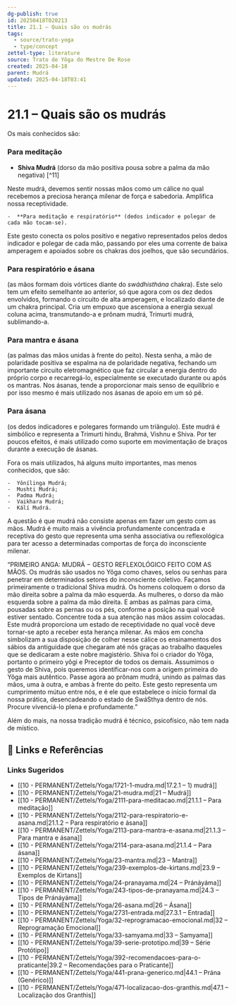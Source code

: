 ```yaml
---
dg-publish: true
id: 20250418T020213
title: 21.1 – Quais são os mudrás
tags:
  - source/trato-yoga
  - type/concept
zettel-type: literature
source: Trato de Yôga do Mestre De Rose
created: 2025-04-18
parent: Mudrá
updated: 2025-04-18T03:41
---
```


# 21.1 – Quais são os mudrás

Os mais conhecidos são:

### Para meditação
-  **Shiva Mudrá** (dorso da mão positiva pousa sobre a palma da mão negativa) [^11]

Neste mudrá, devemos sentir nossas mãos como um cálice no qual recebemos a preciosa herança milenar de força e sabedoria. Amplifica nossa receptividade.

    -  **Para meditação e respiratório** (dedos indicador e polegar de cada mão tocam-se).

Este gesto conecta os polos positivo e negativo representados pelos dedos indicador e polegar de cada mão, passando por eles uma corrente de baixa amperagem e apoiados sobre os chakras dos joelhos, que são secundários.
### Para respiratório e ásana
(as mãos formam dois vórtices diante do *swádhisthána* chakra). 
Este selo tem um efeito semelhante ao anterior, só que agora com os dez dedos envolvidos, formando o circuito de alta amperagem, e localizado diante de um chakra principal. Cria um empuxo que ascensiona a energia sexual coluna acima, transmutando-a e prônam mudrá, Trimurti mudrá, sublimando-a.
### Para mantra e ásana
(as palmas das mãos unidas à frente do peito). 
Nesta senha, a mão de polaridade positiva se espalma na de polaridade negativa, fechando um importante circuito eletromagnético que faz circular a energia dentro do próprio corpo e recarregá-lo, especialmente se executado durante ou após os mantras. Nos ásanas, tende a proporcionar mais senso de equilíbrio e por isso mesmo é mais utilizado nos ásanas de apoio em um só pé.
### Para ásana
(os dedos indicadores e polegares formando um triângulo). 
Este mudrá é simbólico e representa a Trimurti hindu, Brahmá, Vishnu e Shiva. Por ter poucos efeitos, é mais utilizado como suporte em movimentação de braços durante a execução de ásanas.

Fora os mais utilizados, há alguns muito importantes, mas menos conhecidos, que são:

    -  Yônílinga Mudrá;
    -  Mushti Mudrá;
    -  Padma Mudrá;
    -  Vaikhara Mudrá;
    -  Kálí Mudrá.

A questão é que mudrá não consiste apenas em fazer um gesto com as mãos. Mudrá é muito mais a vivência profundamente concentrada e receptiva do gesto que representa uma senha associativa ou reflexológica para ter acesso a determinadas comportas de força do inconsciente milenar.

“PRIMEIRO ANGA: MUDRÁ − GESTO REFLEXOLÓGICO FEITO COM AS MÃOS. Os mudrás são usados no Yôga como chaves, selos ou senhas para penetrar em determinados setores do inconsciente coletivo. Façamos primeiramente o tradicional Shiva mudrá. Os homens coloquem o dorso da mão direita sobre a palma da mão esquerda. As mulheres, o dorso da mão esquerda sobre a palma da mão direita. E ambas as palmas para cima, pousadas sobre as pernas ou os pés, conforme a posição na qual você estiver sentado. Concentre toda a sua atenção nas mãos assim colocadas. Este mudrá proporciona um estado de receptividade no qual você deve tornar-se apto a receber esta herança milenar. As mãos em concha simbolizam a sua disposição de colher nesse cálice os ensinamentos dos sábios da antiguidade que chegaram até nós graças ao trabalho daqueles que se dedicaram a este nobre magistério. Shiva foi o criador do Yôga, portanto o primeiro yôgi e Preceptor de todos os demais. Assumimos o gesto de Shiva, pois queremos identificar-nos com a origem primeira do Yôga mais autêntico. Passe agora ao prônam mudrá, unindo as palmas das mãos, uma à outra, e ambas à frente do peito. Este gesto representa um cumprimento mútuo entre nós, e é ele que estabelece o início formal da nossa prática, desencadeando o estado de SwáSthya dentro de nós. Procure vivenciá-lo plena e profundamente.”

Além do mais, na nossa tradição mudrá é técnico, psicofísico, não tem nada de místico.


## 🔗 Links e Referências











### Links Sugeridos

- [[10 - PERMANENT/Zettels/Yoga/1721-1-mudra.md\|17.2.1 – 1) mudrá]]
- [[10 - PERMANENT/Zettels/Yoga/21-mudra.md\|21 – Mudrá]]
- [[10 - PERMANENT/Zettels/Yoga/2111-para-meditacao.md\|21.1.1 – Para meditação]]
- [[10 - PERMANENT/Zettels/Yoga/2112-para-respiratorio-e-asana.md\|21.1.2 – Para respiratório e ásana]]
- [[10 - PERMANENT/Zettels/Yoga/2113-para-mantra-e-asana.md\|21.1.3 – Para mantra e ásana]]
- [[10 - PERMANENT/Zettels/Yoga/2114-para-asana.md\|21.1.4 – Para ásana]]
- [[10 - PERMANENT/Zettels/Yoga/23-mantra.md\|23 – Mantra]]
- [[10 - PERMANENT/Zettels/Yoga/239-exemplos-de-kirtans.md\|23.9 – Exemplos de Kirtans]]
- [[10 - PERMANENT/Zettels/Yoga/24-pranayama.md\|24 – Pránáyáma]]
- [[10 - PERMANENT/Zettels/Yoga/243-tipos-de-pranayama.md\|24.3 – Tipos de Pránáyáma]]
- [[10 - PERMANENT/Zettels/Yoga/26-asana.md\|26 – Ásana]]
- [[10 - PERMANENT/Zettels/Yoga/2731-entrada.md\|27.3.1 – Entrada]]
- [[10 - PERMANENT/Zettels/Yoga/32-reprogramacao-emocional.md\|32 – Reprogramação Emocional]]
- [[10 - PERMANENT/Zettels/Yoga/33-samyama.md\|33 – Samyama]]
- [[10 - PERMANENT/Zettels/Yoga/39-serie-prototipo.md\|39 – Série Protótipo]]
- [[10 - PERMANENT/Zettels/Yoga/392-recomendacoes-para-o-praticante\|39.2 – Recomendações para o Praticante]]
- [[10 - PERMANENT/Zettels/Yoga/441-prana-generico.md\|44.1 – Prána (Genérico)]]
- [[10 - PERMANENT/Zettels/Yoga/471-localizacao-dos-granthis.md\|47.1 – Localização dos Granthis]]